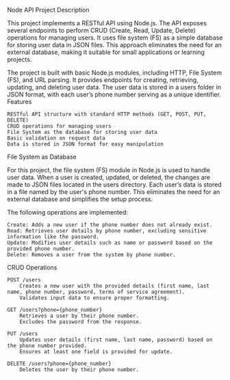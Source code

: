 Node API Project
Description

This project implements a RESTful API using Node.js. The API exposes several endpoints to perform CRUD (Create, Read, Update, Delete) operations for managing users. It uses file system (FS) as a simple database for storing user data in JSON files. This approach eliminates the need for an external database, making it suitable for small applications or learning projects.

The project is built with basic Node.js modules, including HTTP, File System (FS), and URL parsing. It provides endpoints for creating, retrieving, updating, and deleting user data. The user data is stored in a users folder in JSON format, with each user’s phone number serving as a unique identifier.
Features

    RESTful API structure with standard HTTP methods (GET, POST, PUT, DELETE)
    CRUD operations for managing users
    File System as the database for storing user data
    Basic validation on request data
    Data is stored in JSON format for easy manipulation

File System as Database

For this project, the file system (FS) module in Node.js is used to handle user data. When a user is created, updated, or deleted, the changes are made to JSON files located in the users directory. Each user’s data is stored in a file named by the user's phone number. This eliminates the need for an external database and simplifies the setup process.

The following operations are implemented:

    Create: Adds a new user if the phone number does not already exist.
    Read: Retrieves user details by phone number, excluding sensitive information like the password.
    Update: Modifies user details such as name or password based on the provided phone number.
    Delete: Removes a user from the system by phone number.

CRUD Operations

    POST /users
        Creates a new user with the provided details (first name, last name, phone number, password, terms of service agreement).
        Validates input data to ensure proper formatting.

    GET /users?phone={phone_number}
        Retrieves a user by their phone number.
        Excludes the password from the response.

    PUT /users
        Updates user details (first name, last name, password) based on the phone number provided.
        Ensures at least one field is provided for update.

    DELETE /users?phone={phone_number}
        Deletes the user by their phone number.
